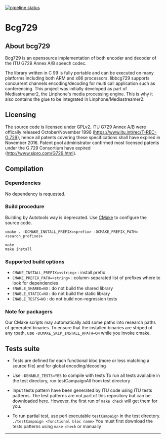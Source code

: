 [![pipeline status](https://gitlab.linphone.org/BC/public/bcg729/badges/master/pipeline.svg)](https://gitlab.linphone.org/BC/public/bcg729/commits/master)

Bcg729
======

About bcg729
------------

Bcg729 is an opensource implementation of both encoder and decoder of the ITU G729 Annex A/B speech codec. 

The library written in C 99 is fully portable and can be executed on many platforms including both ARM and x86 processors. 
libbcg729 supports concurrent channels encoding/decoding for multi call application such as conferencing. 
This project was initially developed as part of Mediastreamer2, the Linphone's media processing engine.
This is why it also contains the glue to be integrated in Linphone/Mediastreamer2.
 
Licensing
---------

The source code is licensed under GPLv2. ITU G729 Annex A/B were offically released October/November 1996 (https://www.itu.int/rec/T-REC-G.729),
hence all patents covering these specifications shall have expired in November 2016.
Patent pool administrator confirmed most licensed patents under the G.729 Consortium have expired (<http://www.sipro.com/G729.html>).

Compilation
-----------

### Dependencies

No dependency is requested.


### Build procedure

Building by Autotools way is deprecated. Use [CMake][cmake-website] to configure the source code.

	cmake . -DCMAKE_INSTALL_PREFIX=<prefix> -DCMAKE_PREFIX_PATH=<search_prefixes>
	
	make
	make install


### Supported build options

* `CMAKE_INSTALL_PREFIX=<string>` : install prefix
* `CMAKE_PREFIX_PATH=<string>`    : column-separated list of prefixes where to look for dependencies
* `ENABLE_SHARED=NO`              : do not build the shared library
* `ENABLE_STATIC=NO`              : do not build the static library
* `ENABLE_TESTS=NO`               : do not build non-regression tests


### Note for packagers

Our CMake scripts may automatically add some paths into research paths of generated binaries.
To ensure that the installed binaries are striped of any rpath, use `-DCMAKE_SKIP_INSTALL_RPATH=ON`
while you invoke cmake.

Tests suite
-----------

- Tests are defined for each functional bloc (more or less matching a source file)
  and for global encoding/decoding

- Use `-DENABLE_TESTS=YES` to compile with tests To run all tests available in the test directory, run testCampaignAll from test directory

- Input tests pattern have been generated by ITU code using ITU tests patterns.
  The test patterns are not part of this repository but can be downloaded [here][bcg729-patern]. However, the first
  run of `make check` will get them for you.

- To run partial test, use perl executable `testCampaign` in the test directory.
  `./testCampaign <functional bloc name>`
  You must first download the tests patterns using `make check` or manually


---------------------------------------


[bcg729-patern]: http://www.belledonne-communications.com/downloads/bcg729-patterns.zip
[cmake-website]: https://cmake.org/
